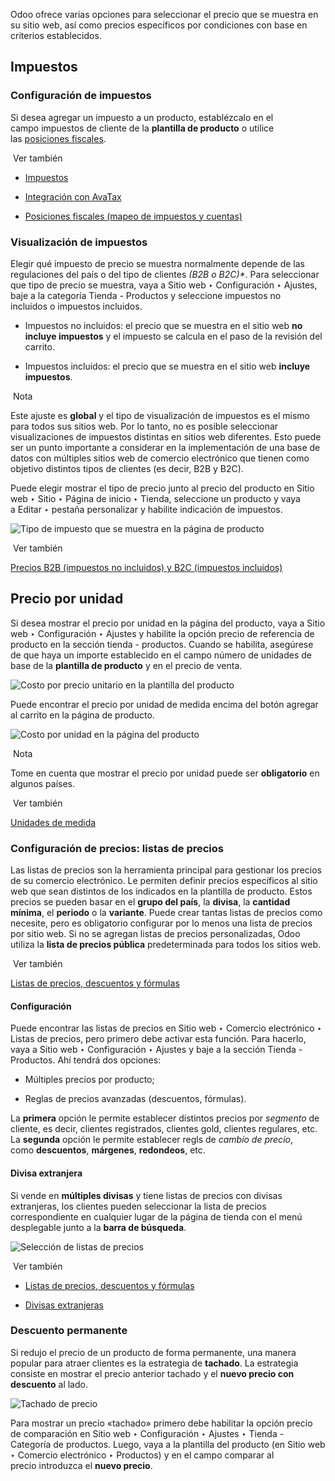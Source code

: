 Odoo ofrece varias opciones para seleccionar el precio que se muestra en su sitio web, así como precios específicos por condiciones con base en criterios establecidos.

## Impuestos[](https://www.odoo.com/documentation/17.0/es/applications/websites/ecommerce/managing_products/price_management.html#taxes "Enlazar permanentemente con este título")

### Configuración de impuestos[](https://www.odoo.com/documentation/17.0/es/applications/websites/ecommerce/managing_products/price_management.html#tax-configuration "Enlazar permanentemente con este título")

Si desea agregar un impuesto a un producto, establézcalo en el campo impuestos de cliente de la **plantilla de producto** o utilice las [posiciones fiscales](https://www.odoo.com/documentation/17.0/es/applications/finance/accounting/taxes/fiscal_positions.html).

 Ver también

- [Impuestos](https://www.odoo.com/documentation/17.0/es/applications/finance/accounting/taxes.html)
    
- [Integración con AvaTax](https://www.odoo.com/documentation/17.0/es/applications/finance/accounting/taxes/avatax.html)
    
- [Posiciones fiscales (mapeo de impuestos y cuentas)](https://www.odoo.com/documentation/17.0/es/applications/finance/accounting/taxes/fiscal_positions.html)
    

### Visualización de impuestos[](https://www.odoo.com/documentation/17.0/es/applications/websites/ecommerce/managing_products/price_management.html#tax-display "Enlazar permanentemente con este título")

Elegir qué impuesto de precio se muestra normalmente depende de las regulaciones del país o del tipo de clientes _(B2B o B2C)*_. Para seleccionar que tipo de precio se muestra, vaya a Sitio web ‣ Configuración ‣ Ajustes, baje a la categoría Tienda - Productos y seleccione impuestos no incluidos o impuestos incluidos.

- Impuestos no incluidos: el precio que se muestra en el sitio web **no incluye impuestos** y el impuesto se calcula en el paso de la revisión del carrito.
    
- Impuestos incluidos: el precio que se muestra en el sitio web **incluye impuestos**.
    

 Nota

Este ajuste es **global** y el tipo de visualización de impuestos es el mismo para todos sus sitios web. Por lo tanto, no es posible seleccionar visualizaciones de impuestos distintas en sitios web diferentes. Esto puede ser un punto importante a considerar en la implementación de una base de datos con múltiples sitios web de comercio electrónico que tienen como objetivo distintos tipos de clientes (es decir, B2B y B2C).

Puede elegir mostrar el tipo de precio junto al precio del producto en Sitio web ‣ Sitio ‣ Página de inicio ‣ Tienda, seleccione un producto y vaya a Editar ‣ pestaña personalizar y habilite indicación de impuestos.

![Tipo de impuesto que se muestra en la página de producto](https://www.odoo.com/documentation/17.0/es/_images/price-tax-display-type.png)

 Ver también

[Precios B2B (impuestos no incluidos) y B2C (impuestos incluidos)](https://www.odoo.com/documentation/17.0/es/applications/finance/accounting/taxes/B2B_B2C.html)

## Precio por unidad[](https://www.odoo.com/documentation/17.0/es/applications/websites/ecommerce/managing_products/price_management.html#price-per-unit "Enlazar permanentemente con este título")

Si desea mostrar el precio por unidad en la página del producto, vaya a Sitio web ‣ Configuración ‣ Ajustes y habilite la opción precio de referencia de producto en la sección tienda - productos. Cuando se habilita, asegúrese de que haya un importe establecido en el campo número de unidades de base de la **plantilla de producto** y en el precio de venta.

![Costo por precio unitario en la plantilla del producto](https://www.odoo.com/documentation/17.0/es/_images/price-cost-per-unit.png)

Puede encontrar el precio por unidad de medida encima del botón agregar al carrito en la página de producto.

![Costo por unidad en la página del producto](https://www.odoo.com/documentation/17.0/es/_images/price-cost-per-unit-page.png)

 Nota

Tome en cuenta que mostrar el precio por unidad puede ser **obligatorio** en algunos países.

 Ver también

[Unidades de medida](https://www.odoo.com/documentation/17.0/es/applications/inventory_and_mrp/inventory/product_management/product_replenishment/uom.html)

### Configuración de precios: listas de precios[](https://www.odoo.com/documentation/17.0/es/applications/websites/ecommerce/managing_products/price_management.html#price-configuration-pricelists "Enlazar permanentemente con este título")

Las listas de precios son la herramienta principal para gestionar los precios de su comercio electrónico. Le permiten definir precios específicos al sitio web que sean distintos de los indicados en la plantilla de producto. Estos precios se pueden basar en el **grupo del país**, la **divisa**, la **cantidad mínima**, el **periodo** o la **variante**. Puede crear tantas listas de precios como necesite, pero es obligatorio configurar por lo menos una lista de precios por sitio web. Si no se agregan listas de precios personalizadas, Odoo utiliza la **lista de precios pública** predeterminada para todos los sitios web.

 Ver también

[Listas de precios, descuentos y fórmulas](https://www.odoo.com/documentation/17.0/es/applications/sales/sales/products_prices/prices/pricing.html)

#### Configuración[](https://www.odoo.com/documentation/17.0/es/applications/websites/ecommerce/managing_products/price_management.html#configuration "Enlazar permanentemente con este título")

Puede encontrar las listas de precios en Sitio web ‣ Comercio electrónico ‣ Listas de precios, pero primero debe activar esta función. Para hacerlo, vaya a Sitio web ‣ Configuración ‣ Ajustes y baje a la sección Tienda - Productos. Ahí tendrá dos opciones:

- Múltiples precios por producto;
    
- Reglas de precios avanzadas (descuentos, fórmulas).
    

La **primera** opción le permite establecer distintos precios por _segmento_ de cliente, es decir, clientes registrados, clientes gold, clientes regulares, etc. La **segunda** opción le permite establecer regls de _cambio de precio_, como **descuentos**, **márgenes**, **redondeos**, etc.

#### Divisa extranjera[](https://www.odoo.com/documentation/17.0/es/applications/websites/ecommerce/managing_products/price_management.html#foreign-currency "Enlazar permanentemente con este título")

Si vende en **múltiples divisas** y tiene listas de precios con divisas extranjeras, los clientes pueden seleccionar la lista de precios correspondiente en cualquier lugar de la página de tienda con el menú desplegable junto a la **barra de búsqueda**.

![Selección de listas de precios](https://www.odoo.com/documentation/17.0/es/_images/price-pricelists.png)

 Ver también

- [Listas de precios, descuentos y fórmulas](https://www.odoo.com/documentation/17.0/es/applications/sales/sales/products_prices/prices/pricing.html)
    
- [Divisas extranjeras](https://www.odoo.com/documentation/17.0/es/applications/sales/sales/products_prices/prices/currencies.html)
    

### Descuento permanente[](https://www.odoo.com/documentation/17.0/es/applications/websites/ecommerce/managing_products/price_management.html#permanent-discount "Enlazar permanentemente con este título")

Si redujo el precio de un producto de forma permanente, una manera popular para atraer clientes es la estrategia de **tachado**. La estrategia consiste en mostrar el precio anterior tachado y el **nuevo precio con descuento** al lado.

![Tachado de precio](https://www.odoo.com/documentation/17.0/es/_images/price-strikethrough.png)

Para mostrar un precio «tachado» primero debe habilitar la opción precio de comparación en Sitio web ‣ Configuración ‣ Ajustes ‣ Tienda - Categoría de productos. Luego, vaya a la plantilla del producto (en Sitio web ‣ Comercio electrónico ‣ Productos) y en el campo comparar al precio introduzca el **nuevo precio**.